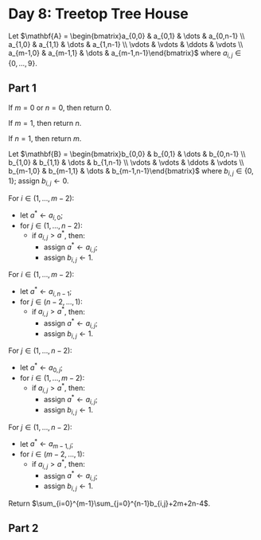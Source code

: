 <!-- day08.md -->
<!-- Licensed under the MIT license. -->

# Day 8: Treetop Tree House

Let
$\mathbf{A} = \begin{bmatrix}a_{0,0} & a_{0,1} & \dots & a_{0,n-1} \\
a_{1,0} & a_{1,1} & \dots & a_{1,n-1} \\
\vdots & \vdots & \ddots & \vdots \\
a_{m-1,0} & a_{m-1,1} & \dots & a_{m-1,n-1}\end{bmatrix}$
where $a_{i,j} \in\lbrace 0,\dots,9\rbrace$.

## Part 1

If $m=0$ or $n=0$, then return $0$.

If $m=1$, then return $n$.

If $n=1$, then return $m$.

Let
$\mathbf{B} = \begin{bmatrix}b_{0,0} & b_{0,1} & \dots & b_{0,n-1} \\
b_{1,0} & b_{1,1} & \dots & b_{1,n-1} \\
\vdots & \vdots & \ddots & \vdots \\
b_{m-1,0} & b_{m-1,1} & \dots & b_{m-1,n-1}\end{bmatrix}$
where $b_{i,j} \in\lbrace 0,1\rbrace$; assign $b_{i,j}\leftarrow 0$.

For $i\in(1,\dots,m-2)$:

* let $a^\ast\leftarrow a_{i,0}$;
* for $j\in(1,\dots,n-2)$:
  * if $a_{i,j}\gt a^\ast$, then:
    * assign $a^\ast\leftarrow a_{i,j}$;
    * assign $b_{i,j}\leftarrow 1$.

For $i\in(1,\dots,m-2)$:

* let $a^\ast\leftarrow a_{i,n-1}$;
* for $j\in(n-2,\dots,1)$:
  * if $a_{i,j}\gt a^\ast$, then:
    * assign $a^\ast\leftarrow a_{i,j}$;
    * assign $b_{i,j}\leftarrow 1$.

For $j\in(1,\dots,n-2)$:

* let $a^\ast\leftarrow a_{0,j}$;
* for $i\in(1,\dots,m-2)$:
  * if $a_{i,j}\gt a^\ast$, then:
    * assign $a^\ast\leftarrow a_{i,j}$;
    * assign $b_{i,j}\leftarrow 1$.

For $j\in(1,\dots,n-2)$:

* let $a^\ast\leftarrow a_{m-1,j}$;
* for $i\in(m-2,\dots,1)$:
  * if $a_{i,j}\gt a^\ast$, then:
    * assign $a^\ast\leftarrow a_{i,j}$;
    * assign $b_{i,j}\leftarrow 1$.

Return $\sum_{i=0}^{m-1}\sum_{j=0}^{n-1}b_{i,j}+2m+2n-4$.

## Part 2

